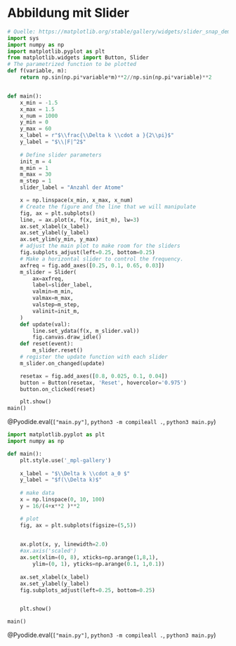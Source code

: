 <!--
author:   Claudia Funke

email:    claudia.funke@physik.tu-freiberg.de

version:  0.0.1

language: de

narrator: Deutsch Female

comment:  Struktur der Materie Übung 7

@style
.lia-toc__bottom {
    display: none;
}
@end


import: https://github.com/liascript/CodeRunner

import: https://raw.githubusercontent.com/LiaTemplates/Pyodide/master/README.md


-->




# Abbildung mit Slider


``` python
# Quelle: https://matplotlib.org/stable/gallery/widgets/slider_snap_demo.html
import sys
import numpy as np
import matplotlib.pyplot as plt
from matplotlib.widgets import Button, Slider
# The parametrized function to be plotted
def f(variable, m):
    return np.sin(np.pi*variable*m)**2//np.sin(np.pi*variable)**2


def main():
    x_min = -1.5
    x_max = 1.5
    x_num = 1000
    y_min = 0
    y_max = 60
    x_label = r"$\\frac{\\Delta k \\cdot a }{2\\pi}$"
    y_label = "$\\|F|^2$"
    
    # Define slider parameters
    init_m = 4
    m_min = 1
    m_max = 30
    m_step = 1
    slider_label = "Anzahl der Atome"

    x = np.linspace(x_min, x_max, x_num)
    # Create the figure and the line that we will manipulate
    fig, ax = plt.subplots()
    line, = ax.plot(x, f(x, init_m), lw=3)
    ax.set_xlabel(x_label)
    ax.set_ylabel(y_label)
    ax.set_ylim(y_min, y_max)
    # adjust the main plot to make room for the sliders
    fig.subplots_adjust(left=0.25, bottom=0.25)
    # Make a horizontal slider to control the frequency.
    axfreq = fig.add_axes([0.25, 0.1, 0.65, 0.03])
    m_slider = Slider(
        ax=axfreq,
        label=slider_label,
        valmin=m_min,
        valmax=m_max,
        valstep=m_step,
        valinit=init_m,
    )
    def update(val):
        line.set_ydata(f(x, m_slider.val))
        fig.canvas.draw_idle()
    def reset(event):
        m_slider.reset()
    # register the update function with each slider
    m_slider.on_changed(update)

    resetax = fig.add_axes([0.8, 0.025, 0.1, 0.04])
    button = Button(resetax, 'Reset', hovercolor='0.975')
    button.on_clicked(reset)   

    plt.show()
main()
```
@Pyodide.eval(`["main.py"]`, `python3 -m compileall .`, `python3 main.py`)


``` python
import matplotlib.pyplot as plt
import numpy as np

def main():
    plt.style.use('_mpl-gallery')
    
    x_label = "$\\Delta k \\cdot a_0 $"
    y_label = "$f(\\Delta k)$"
    
    # make data
    x = np.linspace(0, 10, 100)
    y = 16/(4+x**2 )**2

    # plot
    fig, ax = plt.subplots(figsize=(5,5))
    

    ax.plot(x, y, linewidth=2.0)
    #ax.axis('scaled')
    ax.set(xlim=(0, 8), xticks=np.arange(1,8,1),
        ylim=(0, 1), yticks=np.arange(0.1, 1,0.1))
        
    ax.set_xlabel(x_label)
    ax.set_ylabel(y_label)
    fig.subplots_adjust(left=0.25, bottom=0.25)


    plt.show()

main()
```
@Pyodide.eval(`["main.py"]`, `python3 -m compileall .`, `python3 main.py`)
